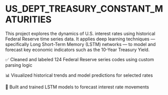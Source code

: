 # US_DEPT_TREASURY_CONSTANT_MATURITIES
This project explores the dynamics of U.S. interest rates using historical Federal Reserve time series data. It applies deep learning techniques — specifically Long Short-Term Memory (LSTM) networks — to model and forecast key economic indicators such as the 10-Year Treasury Yield.

✅ Cleaned and labeled 124 Federal Reserve series codes using custom parsing logic

📊 Visualized historical trends and model predictions for selected rates

🧠 Built and trained LSTM models to forecast interest rate movements

